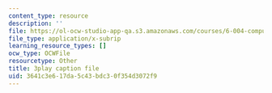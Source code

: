 ```yaml
---
content_type: resource
description: ''
file: https://ol-ocw-studio-app-qa.s3.amazonaws.com/courses/6-004-computation-structures-spring-2017/3641c3e617da5c43bdc30f354d3072f9_3683025.vtt
file_type: application/x-subrip
learning_resource_types: []
ocw_type: OCWFile
resourcetype: Other
title: 3play caption file
uid: 3641c3e6-17da-5c43-bdc3-0f354d3072f9
---
```

